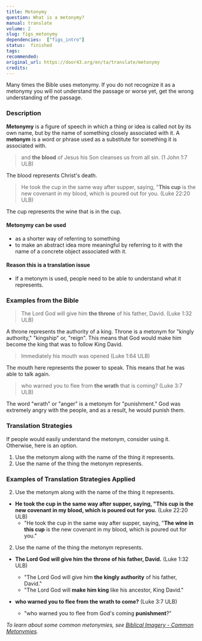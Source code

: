 ```yaml
---
title: Metonymy
question: What is a metonymy?
manual: translate
volume: 2
slug: figs_metonymy
dependencies:  ["figs_intro"]
status:  finished
tags: 
recommended:
original_url: https://door43.org/en/ta/translate/metonymy
credits: 
---
```

Many times the Bible uses metonymy. If you do not recognize it as a metonymy you will not understand the passage or worse yet, get the wrong understanding of the passage.

### Description

**Metonymy** is a figure of speech in which a thing or idea is called not by its own name, but by the name of something closely associated with it. A **metonym** is a word or phrase used as a substitute for something it is associated with.
>and __the blood__ of Jesus his Son cleanses us from all sin. (1 John 1:7 ULB)

The blood represents Christ's death. 
>He took the cup in the same way after supper, saying, "__This cup__ is the new covenant in my blood, which is poured out for you. (Luke 22:20 ULB)

The cup represents the wine that is in the cup.

#### Metonymy can be used

  * as a shorter way of referring to something
  * to make an abstract idea more meaningful by referring to it with the name of a concrete object associated with it.

#### Reason this is a translation issue

  * If a metonym  is used, people need to be able to understand what it represents.

### Examples from the Bible

>The Lord God will give him __the throne__  of his father, David.  (Luke 1:32 ULB)

A throne represents the authority of a king. Throne is a metonym for "kingly authority," "kingship" or, "reign". This means that God would make him become the king that was to follow King David.
>Immediately his mouth was opened (Luke 1:64 ULB)

The mouth here represents the power to speak. This means that he was able to talk again.
>who warned you to flee from __the wrath__  that is coming?  (Luke 3:7 ULB)

The word "wrath" or "anger" is a metonym for "punishment." God was extremely angry with the people, and as a result, he would punish them.

### Translation Strategies

If people would easily understand the metonym, consider using it. Otherwise, here is an option.

  1. Use the metonym along with the name of the thing it represents.
  1. Use the name of the thing the metonym represents.

### Examples of Translation Strategies Applied

2. Use the metonym along with the name of the thing it represents.

  * **He took the cup in the same way after supper, saying, "__This cup__ is the new covenant in my blood, which is poured out for you.** (Luke 22:20 ULB)
    * "He took the cup in the same way after supper, saying, "__The wine in this cup__ is the new covenant in my blood, which is poured out for you." 

2. Use the name of the thing the metonym represents.

  * **The Lord God will give him __the throne__  of his father, David.**  (Luke 1:32 ULB) 
    * "The Lord God will give him __the kingly authority__ of his father, David."
    * "The Lord God will __make him king__ like his ancestor, King David."

  * **who warned you to flee from __the wrath__  to come?**  (Luke 3:7 ULB) 
    * "who warned you to flee from God's coming __punishment__?"


*To learn about some common metonymies, see [Biblical Imagery - Common Metonymies](https://git.door43.org/Door43/en-ta-translate-vol2/src/master/content/translate_bita_part2.md).*
